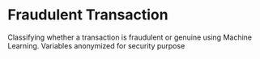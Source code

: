 # Fraudulent Transaction
Classifying whether a transaction is fraudulent or genuine using Machine Learning.
Variables anonymized for security purpose
